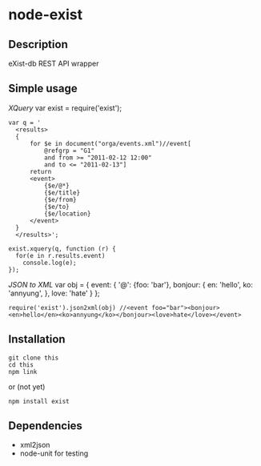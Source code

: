 node-exist
==========

Description
-----------
eXist-db REST API wrapper

Simple usage
------------
*XQuery*
    var exist = require('exist');

    var q = '
      <results>
      {
          for $e in document("orga/events.xml")//event[
              @refgrp = "G1" 
              and from >= "2011-02-12 12:00" 
              and to <= "2011-02-13"]
          return
          <event>
              {$e/@*}
              {$e/title}
              {$e/from}
              {$e/to}
              {$e/location}
          </event>
      }
      </results>';
  
    exist.xquery(q, function (r) {
      for(e in r.results.event)
        console.log(e);
    });

*JSON to XML*
    var obj = {
        event: {
            '@': {foo: 'bar'},
            bonjour: {
                en: 'hello',
                ko: 'annyung',
            },
            love: 'hate'
        }
    };

    require('exist').json2xml(obj) //<event foo="bar"><bonjour><en>hello</en><ko>annyung</ko></bonjour><love>hate</love></event>


Installation
------------
    git clone this
    cd this
    npm link

or (not yet)

    npm install exist

Dependencies
------------
* xml2json
* node-unit for testing
